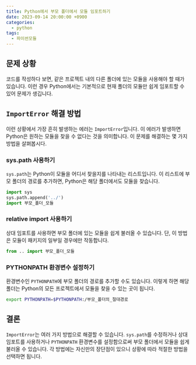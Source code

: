 ```yaml
---
title: Python에서 부모 폴더에서 모듈 임포트하기
date: 2023-09-14 20:00:00 +0900
categories:
  - python
tags:
  - 파이썬모듈
---
```


## 문제 상황
코드를 작성하다 보면, 같은 프로젝트 내의 다른 폴더에 있는 모듈을 사용해야 할 때가 있습니다. 이런 경우 Python에서는 기본적으로 현재 폴더의 모듈만 쉽게 임포트할 수 있어 문제가 생깁니다.

## `ImportError` 해결 방법
이런 상황에서 가장 흔히 발생하는 에러는 `ImportError`입니다. 이 에러가 발생하면 Python은 원하는 모듈을 찾을 수 없다는 것을 의미합니다. 이 문제를 해결하는 몇 가지 방법을 살펴봅시다.

### sys.path 사용하기
`sys.path`는 Python이 모듈을 어디서 찾을지를 나타내는 리스트입니다. 이 리스트에 부모 폴더의 경로를 추가하면, Python은 해당 폴더에서도 모듈을 찾습니다.

```python
import sys
sys.path.append('../')
import 부모_폴더_모듈
```

### relative import 사용하기
상대 임포트를 사용하면 부모 폴더에 있는 모듈을 쉽게 불러올 수 있습니다. 단, 이 방법은 모듈이 패키지의 일부일 경우에만 작동합니다.

```python
from .. import 부모_폴더_모듈
```

### PYTHONPATH 환경변수 설정하기
환경변수인 `PYTHONPATH`에 부모 폴더의 경로를 추가할 수도 있습니다. 이렇게 하면 해당 폴더는 Python의 모든 프로젝트에서 모듈을 찾을 수 있는 곳이 됩니다.

```bash
export PYTHONPATH=$PYTHONPATH:/부모_폴더의_절대경로
```

## 결론
`ImportError`는 여러 가지 방법으로 해결할 수 있습니다. `sys.path`를 수정하거나 상대 임포트를 사용하거나 `PYTHONPATH` 환경변수를 설정함으로써 부모 폴더에서 모듈을 쉽게 불러올 수 있습니다. 각 방법에는 자신만의 장단점이 있으니 상황에 따라 적절한 방법을 선택하면 됩니다.